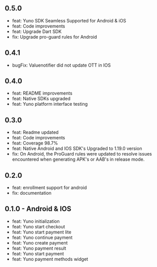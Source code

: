 ## 0.5.0
- feat: Yuno SDK Seamless Supported for Android & iOS
- feat: Code improvements
- feat: Upgrade Dart SDK
- fix: Upgrade pro-guard rules for Android
## 0.4.1
- bugFix: Valuenotifier did not update OTT in IOS
## 0.4.0
- feat: README improvements
- feat: Native SDKs upgraded
- feat: Yuno platform interface testing
## 0.3.0
- feat: Readme updated
- feat: Code improvements
- feat: Coverage 98.7%
- feat: Native Android and IOS SDK's Upgraded to 1.19.0 version
- fix: On Android, the ProGuard rules were updated to resolve issues encountered when generating APK's or AAB's in release mode.
## 0.2.0
- feat: enrollment support for android
- fix: documentation
## 0.1.0 - Android & IOS
- feat: Yuno initialization
- feat: Yuno start checkout
- feat: Yuno start payment lite
- feat: Yuno continue payment
- feat: Yuno create payment
- feat: Yuno payment result
- feat: Yuno start payment
- feat: Yuno payment methods widget